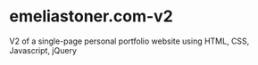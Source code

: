 # emeliastoner.com-v2
V2 of a single-page personal portfolio website using HTML, CSS, Javascript, jQuery

